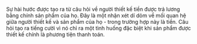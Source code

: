 Sự hài hước được tạo ra từ câu hỏi về người thiết kế tiền được trả lương bằng chính sản phẩm của họ. Đây là một nhận xét dí dỏm về mối quan hệ giữa người thiết kế và sản phẩm của họ - trong trường hợp này là tiền. Câu hỏi tạo ra tiếng cười vì nó chỉ ra một tình huống đặc biệt khi sản phẩm được thiết kế chính là phương tiện thanh toán.
